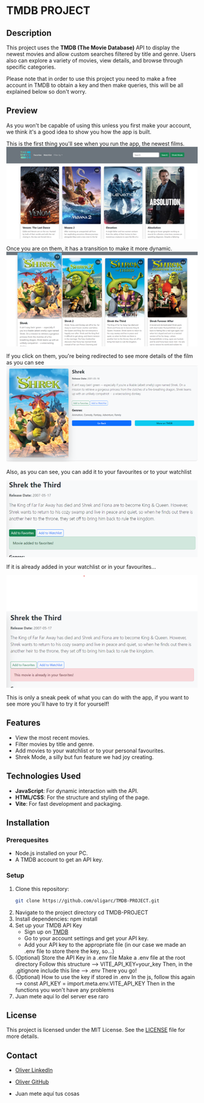 # TMDB PROJECT

## Description

This project uses the **TMDB (The Movie Database)** API to display the newest movies and allow custom searches filtered by title  and genre. 
Users also can explore a variety of movies, view details, and browse through specific categories.

Please note that in order to use this project you need to make a free account in TMDB to obtain a key and then make queries, this will be all explained below so don't worry.

## Preview

As you won't be capable of using this unless you first make your account, we think it's a good idea to show you how the app is built.

This is the first thing you'll see when you run the app, the newest films.
![recentMovies.png](src/img/recentMovies.png)

Once you are on them, it has a transition to make it more dynamic.
![hover2.png](src/img/hover2.png)

If you click on them, you're being redirected to see more details of the film as you can see
![clickOn.png](src/img/clickOn.png)

Also, as you can see, you can add it to your favourites or to your watchlist

![addedToFavourites.png](src/img/addedToFavourites.png)

If it is already added in your watchlist or in your favourites...

![alreadyFavourite.png](src/img/alreadyFavourite.png)

This is only a sneak peek of what you can do with the app, if you want to see more you'll have to try it for yourself!

## Features

- View the most recent movies.
- Filter movies by title and genre.
- Add movies to your watchlist or to your personal favourites.
- Shrek Mode, a silly but fun feature we had joy creating.

## Technologies Used

- **JavaScript**: For dynamic interaction with the API.
- **HTML/CSS**: For the structure and styling of the page.
- **Vite**: For fast development and packaging.

## Installation

### Prerequesites

- Node.js installed on your PC.
- A TMDB account to get an API key.

### Setup

1. Clone this repository:
   ```bash
   git clone https://github.com/oligarc/TMDB-PROJECT.git
2. Navigate to the project directory
   cd TMDB-PROJECT
3. Install dependencies:
   npm install
4. Set up your TMDB API Key
   - Sign up on [TMDB](https://www.themoviedb.org/)
   - Go to your account settings and get your API key.
   - Add your API key to the appropriate file (in our case we made an .env file to store there the key, so...)
5. (Optional) Store the API Key in a .env file
   Make a .env file at the root directory
   Follow this structure --> VITE_API_KEY=your_key
   Then, in the .gitignore include this line --> .env
   There you go!
6. (Optional) How to use the key if stored in .env
   In the js, follow this again --> const API_KEY = import.meta.env.VITE_API_KEY
   Then in the functions you won't have any problems
7. Juan mete aquí lo del server ese raro


## License

This project is licensed under the MIT License. See the [LICENSE](LICENSE) file for more details.

## Contact

- [Oliver LinkedIn](https://www.linkedin.com/in/oliver-garcia)
- [Oliver GitHub](https://github.com/olivergarcia)

- Juan mete aquí tus cosas
